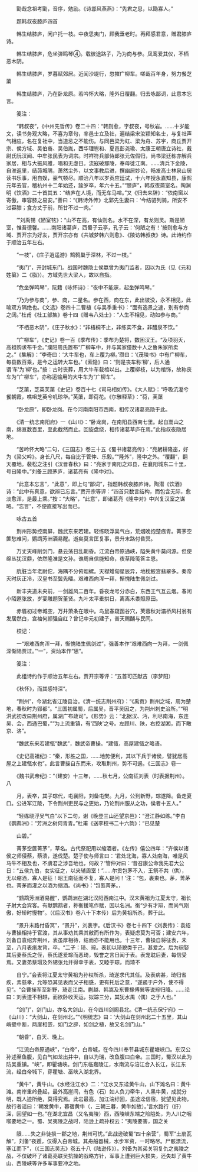 <!-- { "loadSidebar": true } -->

　　勖哉念祖考勖，音序，勉励。《诗邶风燕燕》：“先君之思，以勖寡人。”

　　题韩叔夜膝庐四首

　　韩生结膝庐，闲户托一枝。中夜思夷门，顾我垂老时。再拜感君意，赠君膝庐诗。

　　韩生结膝庐，危坐弹鸣琴④。载彼途路子，乃为商与参。凤鸾爱其仪，不栖恶木阴。

　　韩生结膝庐，岁暮赋郊居。近闻沙堤行，忽摧广柳车。嗟哉百年身，努力餐芝蕖

　　韩生结膝庐，乃在卧龙原。若吟怀大略，隆外日覆翻。归去咏鄙词，此意本忘言。

　　笺注：

　　“韩叔夜”，《中州先哲传》卷二十四：“韩则愈，字叔夜，号秋岩。……十岁能文，读书务观大略，不喜为章句，率邑士立及社，遍结梁宋汝颖知名士，与复社声气相应，名在复社中，当道忌之不能伤。与同邑梁为虹、梁为舟、苏宇，商丘贾开宗、侯方域、吴伯裔、吴伯胤，西华理鬯和、夏邑彭尧瑜、太康王朝唐立诗社，戴尉氏阮汉闻、中牟张民表为词宗。时祥符兵部侍郎张元佐假归，尚书梁廷栋亦解兵家居，相与大振风雅，唱和无虚日。流寇破鄢陵，奉母徙江南。……清兵下金陵，自淮返里，结茆城隅，萧然尘外，以文事教后进，撰幽居妙论，畅发高士林泉山居读书乐事，用自娱，豪气顿尽。顺治八年以岁贡应廷试，十六年授永嘉知县，康熙元年去官，稽杭州十二年始还，踰岁卒，年六十五。”“膝庐”，韩叔夜斋室名。陶渊明《饮酒》二十首其五：“结庐在人境，而无车马喧。”又《归去来辞》：“依南窗以寄傲，审容膝之易安。”善曰：“《韩诗外传》北郭先生妻曰：‘今结驷列骑，所安不过容膝；食方丈于前，所甘不过一肉。’

　　’”刘禹锡《陋室铭》：“山不在高，有仙则名。水不在深，有龙则灵。斯是陋室，惟吾德馨。……南阳诸葛庐，西蜀子云亭，孔子云：‘何陋之有！’按则愈与方域、贾开宗为好友，贾开宗亦有《共城梦韩六则愈》、《陵访韩叔夜》诗。此诗约作于顺治五年左右。

　　“一枝”，《庄子逍遥游》鹪鹩巢于深林，不过一枝。”

　　“夷门”，开封城东门。战国时魏隐士侯嬴曾为夷门监者，因以为氏（见《元和姓纂》二《脂》）。方域先世大梁人，故以自指。

　　“危坐弹鸣琴”，阮籍《咏怀诗》：“夜中不能寐，起坐弹鸣琴。”

　　“乃为参与商”，参、商，二星名。参在西，商在东，此出彼没，永不相见，此喻双方隔绝也。《文选》卷四十二曹植《与吴季重书》：“面有逸景之速，别有参商之阔。”杜甫《杜工部集》卷十四《赠韦八处士》：“人生不相见，动如参与商。”

　　“不栖恶木阴”，《庄子秋水》：“非梧桐不止，非练实不食，非醴泉不饮。”

　　“广柳车”，《史记》卷一百《季布传》：季布为楚将，数困汉王。“及项羽灭，高祖购求布千金。”濮阳周氏置布“广柳车中，并与其家僮数十人之鲁朱家所卖之。”《集解》：“李奇曰：‘大牛车也，车上覆为柳。’瓒曰：‘《茂陵书》中有广柳车，每县数百乘，是今之运转大车也。’《索隐》曰：“则是丧车称‘柳’，后人通谓‘车’为‘柳’也。”按：古时丧葬，用大牛车载棺以出。上覆柳枝，以为棺饰，故称丧车为“广柳车”，亦称运输用的大牛车为“广柳车”。

　　“芝蕖，芝英芙蕖《史记》卷百十七《司马相如传》。《大人赋》：“呼吸沆瀣兮餐朝霞，噍咀芝英兮叽琼华。”芙蕖，即荷花。《尔雅释草》：“荷，芙蕖

　　“卧龙原”，即卧龙岗。在今河南南阳市西南，相传汉诸葛亮隐于此。

　　《清一统志南阳府》一《山川》：“卧龙岗，在南阳县西南七里。起自嵩山之南，绵亘数百里，至此截然而止。回旋盘绕，相传诸葛草庐在焉。”此指叔夜隐居地。

　　“苦吟怀大略”二句，《三国志》卷三十五《蜀书诸葛亮传》：“亮躬耕隆亩，好为《梁父吟》。身长八尺，每自比于管仲、乐毅。”“隆外”，隆中之外。“覆翻”，翻天覆地。裴松之注引《汉晋春秋》曰：“亮家于南阳之邓县，在襄阳城东二十里，号曰隆中。”刘备三顾茅庐，诸葛亮有《隆中对》。

　　“此意本忘言”，“此意”，即上句“鄙词”，指题韩叔夜膝庐诗。陶潜《饮酒》诗：“此中有真意，欲辨已忘言。”贾开宗等评：“四首只数言结构，而包含无际，愈淡愈浑，是最上乘。”按：“大略”，“此意”，即诸葛亮《隆中对》中兴复汉室之谋略。“忘言”，不便直接写出而已。

　　咏古五首

　　荆州形势控南屏，魏武东来若建。轻练晓浮吴气白，荒烟晚抱楚痕青。菁茅空篚愁难问，鹦鹉芳洲酒易醒。逝矣莫言匡复事，景升末路付昏冥。

　　万丈天峰削剑门，悬云荡日乱朝昏。江流白帝原通峡，隘失黄牛莫问源。但使绵丛犹汉鼎，依然隆准是文孙。谯周自信能知命，夜草降笺答主恩。

　　肮脏当年老尉佗，海隅不分俯烟螺。天襟雉甸星辰异，地枕鲛宫翡翠多。秦帝灭时灰正冷，汉皇书至鬓先皤。艰难西向浑一拜，惭愧陆生佩剑过。

　　新丰夹道未央前，一剑雄风二百年。昏夜龙号分赤白，东西王气互云烟。春闲小陌邀张放，岁宴雕题贺董贤。九叶太平垂拱日，离离禾黍照原田。

　　赤眉初过帝城空，万井萧条在眼中。鸟鼠春窥函谷穴，芙蓉秋对灞桥风村翁有发居然白，宫袖何颜强自红？曾记中元初建子，普天赐酺与民同。

　　校记：

　　一“艰难西向浑一拜，惭愧陆生佩剑过”，强善本作“艰难西向一为拜，一剑佩深惭陆贾过。”‘一”，资灿本作“思”。

　　笺注：

　　此组诗约作于顺治五年左右。贾开宗等评：“五首可匹献吉（李梦阳）

　　《秋怀》，而其感特深”。

　　“荆州”，今湖北省江陵县治。《清一统志荆州府》：“《禹贡》荆州之域，周为楚地，春秋时为郢都”。“三国初属蜀，后属吴，晋平吴因之，为荆州刺史治所。”“明洪武初改曰荆州府，属湖广布政司”。《形势》云：“北据汉、沔，利尽南海，东连吴、会，西通巴蜀，”“为上流重镇，有‘西陕’之号。左顾川、陕，右控湖湘，而下瞰京、洛”。

　　“魏武东来若建瓴“魏武”，魏武帝曹操。“建瓴，高屋建瓴之略语。

　　《史记高祖纪》：“秦，形胜之国，……地势便利，其以下兵于诸侯，譬犹居高屋之上建瓴水也”。此言曹操自东而来，攻取荆州，势不可遏。《三国志》卷一

　　《魏书武帝纪》：“（建安）十三年，……秋七月，公南征刘表（时表据荆州）。八

　　月，表卒，其子琮代，屯襄阳，刘备屯樊。九月，公到新野，琮遂降。备走夏口。公进军江陵，下令荆州吏民与之更始，乃论荆州服从之功，侯者十五人。”

　　“轻练晓浮吴气白”以下二句，谢《晚登三山还望京邑》：“澄江静如练。”李白《鹦鹉洲》：“芳洲之树何青青。”杜甫《送李校书二十六韵》：“已见楚

　　山碧。”

　　菁茅空篚菁茅”，草名。古代祭祀用以缩酒者。《左传》僖公四年：“齐侯以诸侯之师侵蔡，蔡溃，遂伐楚。楚子使与师言曰：‘君处北海，寡人处南海，唯是风马牛不相及也，不虞君之涉吾地也，何故？’管仲对曰：‘昔召康公命我先君大公日：“五侯九伯，女实征之，以夹辅周室！”……尔贡包茅不入，王祭不共（供），无以缩酒，寡人是征！昭王南征而不复，寡人是问！’注：“包，裹束也。茅，菁茅也。菁茅而灌之以酒为缩酒。《尚书》：‘包匦菁茅。，

　　“鹦鹉芳洲酒易醒”，鹦鹉洲在湖北汉阳西南江中。汉末黄祖为江夏太守，祖长子射大会宾客。有献鹦鹉者，祢衡援笔作赋，因以名洲。衡“少有才辩，而尚气刚傲，好矫时慢物”。（《后汉书》卷八十下本传）后为黄祖所杀，葬于此。

　　“景升末路付昏冥”，“景升”，刘表字。《后汉书》卷七十四下《刘表传》：袁绍与曹操相持于官渡，其从事劝其乘其敝而有所作为，表疑虑莫为可否；建安六年，刘备自袁绍奔荆州，表虽厚相待，结而亦不能用也。十三年，曹操自将征表，未至，八月表疽发背，卒。“二子：琦、琮。表初以琦貌类于己，甚爱之。后为琮娶其后妻蔡氏之侄，蔡氏遂爱琮而恶琦，毁誉之言日闻于表。表宠耽后妻，每信受焉。又妻弟蔡瑁及外甥张允并得幸于表，又睦于琮，而琦不

　　自宁。”会表将江夏太守黄祖为孙权所杀，琦遂求代其任。及表病甚，琦归省疾，素慈孝，允等恐其见表而父子相感，更有托后之意，“遂遏于户外，使不得见”。“会曹操军至新野，琦走江南。蒯越、韩嵩及东曹掾傅巽等说琮归降。……论曰：刘表道不相越，而欲卧收天运，拟踪三分，其犹水禺（偶）之于人也。”

　　“剑门”，剑门山，亦名大剑山，在今四川剑阁县北。《清一统志保宁府》一《山川》：“大剑山，在剑州北。”“《明统志》曰：‘大剑山在剑州北二十五里，其山峭壁中断，两崖相嵌，如门之辟，如剑之植，故又名剑门山。”

　　“朝昏”，白天、晚上。

　　“江流白帝原通峡”，“白帝”，白帝城，在今四川奉节县城东瞿塘峡口。东汉公孙述至鱼腹，见白气如龙出井中，自以为瑞，改鱼腹曰白帝。三国时，蜀汉以此为防吴重镇。“峡”，即瞿塘峡。剑门东临嘉陵江，水南流与涪江合入长江，长江东流，经白帝城下，穿瞿塘、巫峡入湖北界。

　　“黄牛”，黄牛山。《水经注江水》二：“江水又东迳黄牛山，山下滩名曰：黄牛滩。南岸重岭叠起，最外高崖间，有色（石）如人负刀牵牛，人黑牛黄，成就分明，既人迹所绝，莫得究焉。此岩最高，加江湍纡回，虽途迳信宿，犹望见此物，故行者谣曰：‘朝发黄牛，暮宿黄牛（，三朝三暮，黄牛如故）。’言水路行（纡）深，回望如一也。”在湖北宜昌（又名夷陵）西，西陵峡东端之险隘处，为人川之咽喉要地之一。蜀、吴夷陵之战时，陆逊上疏孙权云：“夷陵要害，国之关

　　限……失之非徒损一郡之地，荆州可忧。”此战逊破蜀“四十余营”，蜀军“土崩瓦解”，刘备“夜遁，仅得入白帝城。其舟船器械，水步军资，一时略尽。尸骸漂流，塞江而下”，（《三国志吴志》卷五十八《陆逊传》）。刘备为其弟关羽复仇之夷陵之战，不仅破坏了诸葛亮联吴抗操的战略方针，军事上遭到巨大损失，还失却了黄牛山、西陵峡等许多军事要冲之地。

